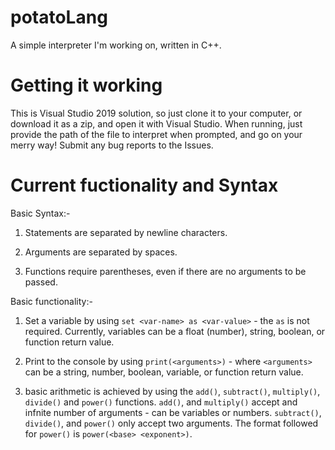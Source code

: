 # potatoLang
A simple interpreter I'm working on, written in C++.

# Getting it working
This is Visual Studio 2019 solution, so just clone it to your computer, or download it as a zip, and open it with Visual Studio.
When running, just provide the path of the file to interpret when prompted, and go on your merry way! Submit any bug reports to the Issues.

# Current fuctionality and Syntax
Basic Syntax:-

1. Statements are separated by newline characters.

2. Arguments are separated by spaces.

3. Functions require parentheses, even if there are no arguments to be passed.

Basic functionality:-

1. Set a variable by using `set <var-name> as <var-value>` - the `as` is not required. Currently, variables can be a float (number), string, boolean, or function return value.

2. Print to the console by using `print(<arguments>)` - where `<arguments>` can be a string, number, boolean, variable, or function return value.

3. basic arithmetic is achieved by using the `add()`, `subtract()`, `multiply()`, `divide()` and `power()` functions. `add()`, and `multiply()` accept and infnite number of arguments - can be variables or numbers. `subtract()`, `divide()`, and `power()` only accept two arguments. The format followed for `power()` is `power(<base> <exponent>)`. 
